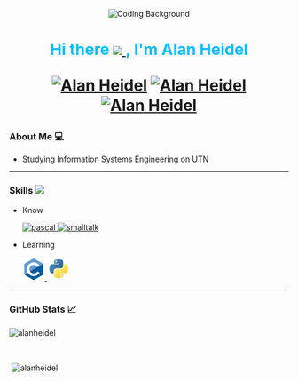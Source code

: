 
<p align="center">
  <img src="https://i.pinimg.com/originals/8b/35/fe/8b35fef55fba1a201c9c7a11d3ec3d64.gif" alt="Coding Background" width="400"/>
</p>
<h1 align="center" style="color: #00bfff;">
  Hi there 
  <a href="https://github.com/Bouaskaoun" target="_self">
	  <img src="https://media.giphy.com/media/hvRJCLFzcasrR4ia7z/giphy.gif" width="30">
	</a>
  , I'm Alan Heidel 
<p align="center">
  <a href="https://www.linkedin.com/in/alanheidel/" target="blank"><img align="center" src="https://raw.githubusercontent.com/rahuldkjain/github-profile-readme-generator/master/src/images/icons/Social/linked-in-alt.svg" alt="Alan Heidel" height="30" width="40" /></a>
  <a href="https://instagram.com/alanheidel" target="blank"><img align="center" src="https://raw.githubusercontent.com/rahuldkjain/github-profile-readme-generator/master/src/images/icons/Social/instagram.svg" alt="Alan Heidel" height="30" width="40" /></a>
  <a href="mailto:alanmax2015.aheidel@gmail.com" target="blank"><img align="center" src="https://upload.wikimedia.org/wikipedia/commons/7/7e/Gmail_icon_%282020%29.svg" alt="Alan Heidel" height="25" width="35" /></a>
</p>
</h1>

### About Me 💻

- Studying Information Systems Engineering on [UTN](https://www.frro.utn.edu.ar/)
---

<!-- SKILLS -->
<h3> Skills <img src = "https://media2.giphy.com/media/QssGEmpkyEOhBCb7e1/giphy.gif?cid=ecf05e47a0n3gi1bfqntqmob8g9aid1oyj2wr3ds3mg700bl&rid=giphy.gif" width = 32px> </h3>
<div>
  <ul>
    <li>Know</li>
    <p align="left">
      <a href="https://en.wikipedia.org/wiki/Pascal_(programming_language)" target="_blank"> <img src="https://miro.medium.com/v2/resize:fit:720/format:webp/1*SKX_dxBClSOLtR0b_NOXog.png" alt="pascal" width="78" height="45"/> </a>
      <a href="https://es.wikipedia.org/wiki/Smalltalk" target="_blank"> <img src="https://upload.wikimedia.org/wikipedia/commons/b/bf/Smalltalk_Balloon.svg" alt="smalltalk" width="40" height="45"/> </a>
    </p>
    <li>Learning</li>
    <p align="left">
      <a href="https://www.cprogramming.com/" target="_blank"> <img src="https://raw.githubusercontent.com/devicons/devicon/master/icons/c/c-original.svg" alt="c" width="40" height="40"/> </a>
      <a href="https://www.python.org/" target="_blank"> <img src="https://raw.githubusercontent.com/devicons/devicon/master/icons/python/python-original.svg" alt="python" width="42" height="42"/> </a>  
    </p>
  </ul>
</div>

---

<!-- STATS -->
<h3>GitHub Stats 📈</h3>
<p><img align="center"
    src="https://github-readme-stats.vercel.app/api/top-langs?username=alanheidel&show_icons=true&locale=en&bg_color=0d1117&text_color=ffffff&layout=compact"
    alt="alanheidel" 
    bg_color=#808080/></p>

<br>

<p>&nbsp;<img align="center" src="https://github-readme-stats.vercel.app/api?username=alanheidel&show_icons=true&locale=en&bg_color=0d1117&text_color=ffffff&repo=convoychat"
    alt="alanheidel"
	bg_color=#808080/></p>




